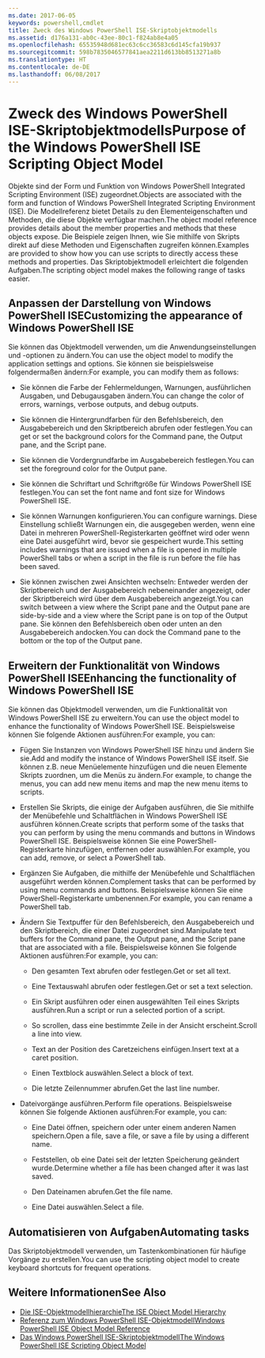 ```yaml
---
ms.date: 2017-06-05
keywords: powershell,cmdlet
title: Zweck des Windows PowerShell ISE-Skriptobjektmodells
ms.assetid: d176a131-ab0c-43ee-80c1-f824ab8e4a05
ms.openlocfilehash: 65535948d681ec63c6cc36583c6d145cfa19b937
ms.sourcegitcommit: 598b7835046577841aea2211d613bb8513271a8b
ms.translationtype: HT
ms.contentlocale: de-DE
ms.lasthandoff: 06/08/2017
---
```

# <a name="purpose-of-the-windows-powershell-ise-scripting-object-model"></a><span data-ttu-id="ddf7f-103">Zweck des Windows PowerShell ISE-Skriptobjektmodells</span><span class="sxs-lookup"><span data-stu-id="ddf7f-103">Purpose of the Windows PowerShell ISE Scripting Object Model</span></span>
  <span data-ttu-id="ddf7f-104">Objekte sind der Form und Funktion von Windows PowerShell Integrated Scripting Environment (ISE) zugeordnet.</span><span class="sxs-lookup"><span data-stu-id="ddf7f-104">Objects are associated with the form and function of Windows PowerShell Integrated Scripting Environment (ISE).</span></span> <span data-ttu-id="ddf7f-105">Die Modellreferenz bietet Details zu den Elementeigenschaften und Methoden, die diese Objekte verfügbar machen.</span><span class="sxs-lookup"><span data-stu-id="ddf7f-105">The object model reference provides details about the member properties and methods that these objects expose.</span></span> <span data-ttu-id="ddf7f-106">Die Beispiele zeigen Ihnen, wie Sie mithilfe von Skripts direkt auf diese Methoden und Eigenschaften zugreifen können.</span><span class="sxs-lookup"><span data-stu-id="ddf7f-106">Examples are provided to show how you can use scripts to directly access these methods and properties.</span></span> <span data-ttu-id="ddf7f-107">Das Skriptobjektmodell erleichtert die folgenden Aufgaben.</span><span class="sxs-lookup"><span data-stu-id="ddf7f-107">The scripting object model makes the following range of tasks easier.</span></span>

## <a name="customizing-the-appearance-of-windows-powershell-ise"></a><span data-ttu-id="ddf7f-108">Anpassen der Darstellung von Windows PowerShell ISE</span><span class="sxs-lookup"><span data-stu-id="ddf7f-108">Customizing the appearance of Windows PowerShell ISE</span></span>
 <span data-ttu-id="ddf7f-109">Sie können das Objektmodell verwenden, um die Anwendungseinstellungen und -optionen zu ändern.</span><span class="sxs-lookup"><span data-stu-id="ddf7f-109">You can use the object model to modify the application settings and options.</span></span> <span data-ttu-id="ddf7f-110">Sie können sie beispielsweise folgendermaßen ändern:</span><span class="sxs-lookup"><span data-stu-id="ddf7f-110">For example, you can modify them as follows:</span></span>

-   <span data-ttu-id="ddf7f-111">Sie können die Farbe der Fehlermeldungen, Warnungen, ausführlichen Ausgaben, und Debugausgaben ändern.</span><span class="sxs-lookup"><span data-stu-id="ddf7f-111">You can change the color of errors, warnings, verbose outputs, and debug outputs.</span></span>

-   <span data-ttu-id="ddf7f-112">Sie können die Hintergrundfarben für den Befehlsbereich, den Ausgabebereich und den Skriptbereich abrufen oder festlegen.</span><span class="sxs-lookup"><span data-stu-id="ddf7f-112">You can get or set the background colors for the Command pane, the Output pane, and the Script pane.</span></span>

-   <span data-ttu-id="ddf7f-113">Sie können die Vordergrundfarbe im Ausgabebereich festlegen.</span><span class="sxs-lookup"><span data-stu-id="ddf7f-113">You can set the foreground color for the Output pane.</span></span>

-   <span data-ttu-id="ddf7f-114">Sie können die Schriftart und Schriftgröße für Windows PowerShell ISE festlegen.</span><span class="sxs-lookup"><span data-stu-id="ddf7f-114">You can set the font name and font size for Windows PowerShell ISE.</span></span>

-   <span data-ttu-id="ddf7f-115">Sie können Warnungen konfigurieren.</span><span class="sxs-lookup"><span data-stu-id="ddf7f-115">You can configure warnings.</span></span> <span data-ttu-id="ddf7f-116">Diese Einstellung schließt Warnungen ein, die ausgegeben werden, wenn eine Datei in mehreren PowerShell-Registerkarten geöffnet wird oder wenn eine Datei ausgeführt wird, bevor sie gespeichert wurde.</span><span class="sxs-lookup"><span data-stu-id="ddf7f-116">This setting includes warnings that are issued when a file is opened in multiple PowerShell tabs or when a script in the file is run before the file has been saved.</span></span>

-   <span data-ttu-id="ddf7f-117">Sie können zwischen zwei Ansichten wechseln: Entweder werden der Skriptbereich und der Ausgabebereich nebeneinander angezeigt, oder der Skriptbereich wird über dem Ausgabebereich angezeigt.</span><span class="sxs-lookup"><span data-stu-id="ddf7f-117">You can switch between a view where the Script pane and the Output pane are side-by-side and a view where the Script pane is on top of the Output pane.</span></span> <span data-ttu-id="ddf7f-118">Sie können den Befehlsbereich oben oder unten an den Ausgabebereich andocken.</span><span class="sxs-lookup"><span data-stu-id="ddf7f-118">You can dock the Command pane to the bottom or the top of the Output pane.</span></span>

## <a name="enhancing-the-functionality-of-windows-powershell-ise"></a><span data-ttu-id="ddf7f-119">Erweitern der Funktionalität von Windows PowerShell ISE</span><span class="sxs-lookup"><span data-stu-id="ddf7f-119">Enhancing the functionality of Windows PowerShell ISE</span></span>
 <span data-ttu-id="ddf7f-120">Sie können das Objektmodell verwenden, um die Funktionalität von Windows PowerShell ISE zu erweitern.</span><span class="sxs-lookup"><span data-stu-id="ddf7f-120">You can use the object model to enhance the functionality of Windows PowerShell ISE.</span></span> <span data-ttu-id="ddf7f-121">Beispielsweise können Sie folgende Aktionen ausführen:</span><span class="sxs-lookup"><span data-stu-id="ddf7f-121">For example, you can:</span></span>

-   <span data-ttu-id="ddf7f-122">Fügen Sie Instanzen von Windows PowerShell ISE hinzu und ändern Sie sie.</span><span class="sxs-lookup"><span data-stu-id="ddf7f-122">Add and modify the instance of Windows PowerShell ISE itself.</span></span> <span data-ttu-id="ddf7f-123">Sie können z.B. neue Menüelemente hinzufügen und die neuen Elemente Skripts zuordnen, um die Menüs zu ändern.</span><span class="sxs-lookup"><span data-stu-id="ddf7f-123">For example, to change the menus, you can add new menu items and map the new menu items to scripts.</span></span>

-   <span data-ttu-id="ddf7f-124">Erstellen Sie Skripts, die einige der Aufgaben ausführen, die Sie mithilfe der Menübefehle und Schaltflächen in Windows PowerShell ISE ausführen können.</span><span class="sxs-lookup"><span data-stu-id="ddf7f-124">Create scripts that perform some of the tasks that you can perform by using the menu commands and buttons in Windows PowerShell ISE.</span></span> <span data-ttu-id="ddf7f-125">Beispielsweise können Sie eine PowerShell-Registerkarte hinzufügen, entfernen oder auswählen.</span><span class="sxs-lookup"><span data-stu-id="ddf7f-125">For example, you can add, remove, or select a PowerShell tab.</span></span>

-   <span data-ttu-id="ddf7f-126">Ergänzen Sie Aufgaben, die mithilfe der Menübefehle und Schaltflächen ausgeführt werden können.</span><span class="sxs-lookup"><span data-stu-id="ddf7f-126">Complement tasks that can be performed by using menu commands and buttons.</span></span> <span data-ttu-id="ddf7f-127">Beispielsweise können Sie eine PowerShell-Registerkarte umbenennen.</span><span class="sxs-lookup"><span data-stu-id="ddf7f-127">For example, you can rename a PowerShell tab.</span></span>

-   <span data-ttu-id="ddf7f-128">Ändern Sie Textpuffer für den Befehlsbereich, den Ausgabebereich und den Skriptbereich, die einer Datei zugeordnet sind.</span><span class="sxs-lookup"><span data-stu-id="ddf7f-128">Manipulate text buffers for the Command pane, the Output pane, and the Script pane that are associated with a file.</span></span> <span data-ttu-id="ddf7f-129">Beispielsweise können Sie folgende Aktionen ausführen:</span><span class="sxs-lookup"><span data-stu-id="ddf7f-129">For example, you can:</span></span>

    -   <span data-ttu-id="ddf7f-130">Den gesamten Text abrufen oder festlegen.</span><span class="sxs-lookup"><span data-stu-id="ddf7f-130">Get or set all text.</span></span>

    -   <span data-ttu-id="ddf7f-131">Eine Textauswahl abrufen oder festlegen.</span><span class="sxs-lookup"><span data-stu-id="ddf7f-131">Get or set a text selection.</span></span>

    -   <span data-ttu-id="ddf7f-132">Ein Skript ausführen oder einen ausgewählten Teil eines Skripts ausführen.</span><span class="sxs-lookup"><span data-stu-id="ddf7f-132">Run a script or run a selected portion of a script.</span></span>

    -   <span data-ttu-id="ddf7f-133">So scrollen, dass eine bestimmte Zeile in der Ansicht erscheint.</span><span class="sxs-lookup"><span data-stu-id="ddf7f-133">Scroll a line into view.</span></span>

    -   <span data-ttu-id="ddf7f-134">Text an der Position des Caretzeichens einfügen.</span><span class="sxs-lookup"><span data-stu-id="ddf7f-134">Insert text at a caret position.</span></span>

    -   <span data-ttu-id="ddf7f-135">Einen Textblock auswählen.</span><span class="sxs-lookup"><span data-stu-id="ddf7f-135">Select a block of text.</span></span>

    -   <span data-ttu-id="ddf7f-136">Die letzte Zeilennummer abrufen.</span><span class="sxs-lookup"><span data-stu-id="ddf7f-136">Get the last line number.</span></span>

-   <span data-ttu-id="ddf7f-137">Dateivorgänge ausführen.</span><span class="sxs-lookup"><span data-stu-id="ddf7f-137">Perform file operations.</span></span> <span data-ttu-id="ddf7f-138">Beispielsweise können Sie folgende Aktionen ausführen:</span><span class="sxs-lookup"><span data-stu-id="ddf7f-138">For example, you can:</span></span>

    -   <span data-ttu-id="ddf7f-139">Eine Datei öffnen, speichern oder unter einem anderen Namen speichern.</span><span class="sxs-lookup"><span data-stu-id="ddf7f-139">Open a file, save a file, or save a file by using a different name.</span></span>

    -   <span data-ttu-id="ddf7f-140">Feststellen, ob eine Datei seit der letzten Speicherung geändert wurde.</span><span class="sxs-lookup"><span data-stu-id="ddf7f-140">Determine whether a file has been changed after it was last saved.</span></span>

    -   <span data-ttu-id="ddf7f-141">Den Dateinamen abrufen.</span><span class="sxs-lookup"><span data-stu-id="ddf7f-141">Get the file name.</span></span>

    -   <span data-ttu-id="ddf7f-142">Eine Datei auswählen.</span><span class="sxs-lookup"><span data-stu-id="ddf7f-142">Select a file.</span></span>

## <a name="automating-tasks"></a><span data-ttu-id="ddf7f-143">Automatisieren von Aufgaben</span><span class="sxs-lookup"><span data-stu-id="ddf7f-143">Automating tasks</span></span>
 <span data-ttu-id="ddf7f-144">Das Skriptobjektmodell verwenden, um Tastenkombinationen für häufige Vorgänge zu erstellen.</span><span class="sxs-lookup"><span data-stu-id="ddf7f-144">You can use the scripting object model to create keyboard shortcuts for frequent operations.</span></span>

## <a name="see-also"></a><span data-ttu-id="ddf7f-145">Weitere Informationen</span><span class="sxs-lookup"><span data-stu-id="ddf7f-145">See Also</span></span>
- [<span data-ttu-id="ddf7f-146">Die ISE-Objektmodellhierarchie</span><span class="sxs-lookup"><span data-stu-id="ddf7f-146">The ISE Object Model Hierarchy</span></span>](The-ISE-Object-Model-Hierarchy.md) 
- [<span data-ttu-id="ddf7f-147">Referenz zum Windows PowerShell ISE-Objektmodell</span><span class="sxs-lookup"><span data-stu-id="ddf7f-147">Windows PowerShell ISE Object Model Reference</span></span>](Windows-PowerShell-ISE-Object-Model-Reference.md) 
- [<span data-ttu-id="ddf7f-148">Das Windows PowerShell ISE-Skriptobjektmodell</span><span class="sxs-lookup"><span data-stu-id="ddf7f-148">The Windows PowerShell ISE Scripting Object Model</span></span>](The-Windows-PowerShell-ISE-Scripting-Object-Model.md)

  
